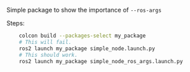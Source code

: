 Simple package to show the importance of `--ros-args`

Steps:

```bash
    colcon build --packages-select my_package
    # This will fail.
    ros2 launch my_package simple_node.launch.py
    # This should work.
    ros2 launch my_package simple_node_ros_args.launch.py
``````
